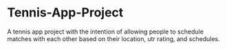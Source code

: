 # Tennis-App-Project
A tennis app project with the intention of allowing people to schedule matches with each other based on their location, utr rating, and schedules. 
